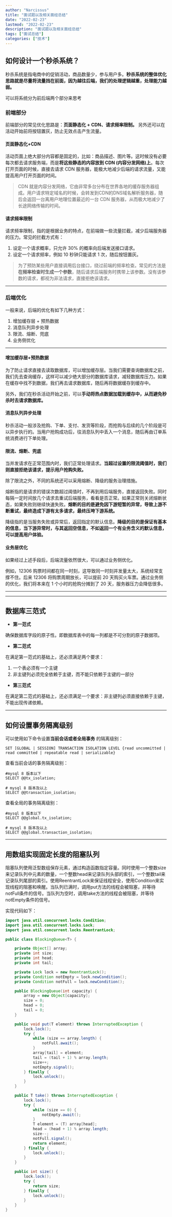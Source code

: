 ```yaml
---
author: "Narcissus"
title: "面试题以及相关面经总结"
date: "2022-02-23"
lastmod: "2022-02-23"
description: "面试题以及相关面经总结"
tags: ["面试总结"]
categories: ["技术"]
---
```


## 如何设计一个秒杀系统？

秒杀系统是指电商中的促销活动，商品数量少，参与用户多。**秒杀系统的整体优化思路就是尽量将流量挡在前面，因为越往后端，我们的处理逻辑越重，处理能力越弱。**

可以将系统分为前后端两个部分来思考

### 前端部分

前端部分的常见优化思路是：**页面静态化 + CDN、请求频率限制。** 另外还可以在活动开始前将按钮置灰，防止无效点击产生流量。

#### 页面静态化+CDN

活动页面上绝大部分内容都是固定的，比如：商品描述、图片等。这时候没有必要每次都去请求服务端，而是**将这些静态的内容放到 CDN (内容分发网络)上**。每次打开页面的时候，直接去请求 CDN 服务器，能极大地减少后端的请求流量，又能提高用户打开页面的时间。

> CDN 就是内容分发网络，它由非常多台分布在世界各地的缓存服务器组成。用户请求特定域名的时候，会转发到CDN的DNS域名解析服务器，随后会返回一台离用户地理位置最近的一台 CDN 服务器，从而极大地减少了长途网络传输的时间。

#### 请求频率限制

请求频率限制，指的是根据业务的特点，在前端做一些流量拦截，减少后端服务器的压力。常见的拦截方式有：

1. 设定一个请求概率，只允许 30% 的概率向后端发送接口请求。
2. 设定一个请求频率，例如 10 秒钟只能请求 1 次，随后按钮置灰。

> 为了预防某些用户直接调用后台接口，绕过前端的频率检查。常见的方法是**在频率检查时生成一个参数**，随后请求后端服务时携带上该参数。没有该参数的请求，都视为非法请求，直接拒绝该请求。

****

### 后端优化

一般来说，后端的优化有如下几种方式：

1. 增加缓存层 + 预热数据
2. 消息队列异步处理
3. 限流、熔断、兜底
4. 业务侧优化

****

#### 增加缓存层+预热数据

为了防止请求直接去读取数据库，可以增加缓存层。当我们需要查询数据库之前，我们先去查询缓存，这样可以减少绝大部分的数据库请求，减轻数据库压力。如果在缓存中找不到数据，我们再去请求数据库，随后再将数据缓存到缓存中。

另外，我们在秒杀活动开始之前，可以**手动将热点数据加载到缓存中，从而避免秒杀时去请求数据库。**

#### 消息队列异步处理

秒杀活动一般涉及抢购、下单、支付、发货等阶段，而抢购与后续的几个阶段是可以异步执行的。当用户抢购成功后，往消息队列中丢入一个消息，随后再由订单系统消费进行下单处理。

#### 限流、熔断、兜底

当并发请求在正常范围内时，我们正常处理请求。**当超过设置的限流阈值时，我们则直接拒绝该请求，提示用户抢购失败。**

除了限流之外，不同的系统还可以采用熔断、降级的服务治理措施。

熔断指的是请求的错误次数超过阈值时，不再到用后端服务，直接返回失败。同时每隔一定时间放几个请求去重试后端服务，看看是否正常。如果正常则关闭熔断状态，如果失败则继续快速失败。**熔断的目的是避免因下游短暂的异常，导致上游不断重试，最终造成下游有太多请求，最终压垮下游系统。**

降级指的是当服务失败或异常后，返回指定的默认信息。**降级的目的是保证有基本的信息，当下游异常时，与其返回空信息，不如返回一个有业务含义的默认信息，可以提高用户体验。**

#### 业务层优化

如果经过上述手段后，后端流量依然很大，可以通过业务侧优化。

例如，12306 购票时间都在同一时刻，这导致同一时刻并发量太大，系统经常支撑不住。后来 12306 将购票周期放长，可以提前 20 天购买火车票。通过业务侧的优化，我们将本来在 1 个小时的抢购分摊到了 20 天，服务器压力会降低很多。

****

****

## 数据库三范式

- **第一范式**

确保数据库字段的原子性。即数据库表中的每一列都是不可分割的原子数据项。

- **第二范式**

在满足第一范式的基础上，还必须满足两个要求：

1. 一个表必须有一个主键
2. 非主键列必须完全依赖于主键，而不能只依赖于主键的一部分

- **第三范式**

在满足第二范式的基础上，还必须满足一个要求：非主键列必须直接依赖于主键，不能出现传递依赖。

****

## 如何设置事务隔离级别

可以使用如下命令设置**当前会话或者全局事务** 的隔离级别：

```mysql
SET [GLOBAL | SESSION] TRANSACTION ISOLATION LEVEL {read uncommitted | read committed | repeatable read | serializable}
```

查看当前会话的事务隔离级别：

```mysql
#mysql 8 版本以下
SELECT @@tx_isolation;

# mysql 8 版本及以上
SELECT @@transaction_isolation;
```

查看全局的事务隔离级别：

```mysql
#mysql 8 版本以下
SELECT @@global.tx_isolation;

# mysql 8 版本及以上
SELECT @@global.transaction_isolation;
```

****

## 用数组实现固定长度的阻塞队列

阻塞队列使用泛型数组保存元素，通过构造函数指定容量。同时使用一个整数size来记录队列中元素的数量，一个整数head来记录队列头部的索引，一个整数tail来记录队列尾部的索引。使用ReentrantLock来保证线程安全，使用Condition来实现线程的阻塞和唤醒。当队列已满时，调用put方法的线程会被阻塞，并等待notFull条件的信号。当队列为空时，调用take方法的线程会被阻塞，并等待notEmpty条件的信号。

实现代码如下：

```java
import java.util.concurrent.locks.Condition;
import java.util.concurrent.locks.Lock;
import java.util.concurrent.locks.ReentrantLock;

public class BlockingQueue<T> {

    private Object[] array;
    private int size;
    private int head;
    private int tail;

    private Lock lock = new ReentrantLock();
    private Condition notEmpty = lock.newCondition();
    private Condition notFull = lock.newCondition();

    public BlockingQueue(int capacity) {
        array = new Object[capacity];
        size = 0;
        head = 0;
        tail = 0;
    }

    public void put(T element) throws InterruptedException {
        lock.lock();
        try {
            while (size == array.length) {
                notFull.await();
            }
            array[tail] = element;
            tail = (tail + 1) % array.length;
            size++;
            notEmpty.signal();
        } finally {
            lock.unlock();
        }
    }

    public T take() throws InterruptedException {
        lock.lock();
        try {
            while (size == 0) {
                notEmpty.await();
            }
            T element = (T) array[head];
            head = (head + 1) % array.length;
            size--;
            notFull.signal();
            return element;
        } finally {
            lock.unlock();
        }
    }

    public int size() {
        lock.lock();
        try {
            return size;
        } finally {
            lock.unlock();
        }
    }
}
```

